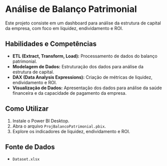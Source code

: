 # Análise de Balanço Patrimonial

Este projeto consiste em um dashboard para análise da estrutura de capital da empresa, com foco em liquidez, endividamento e ROI.

## Habilidades e Competências

- **ETL (Extract, Transform, Load):** Processamento de dados do balanço patrimonial.
- **Modelagem de Dados:** Estruturação dos dados para análise da estrutura de capital.
- **DAX (Data Analysis Expressions):** Criação de métricas de liquidez, endividamento e ROI.
- **Visualização de Dados:** Apresentação dos dados para análise da saúde financeira e da capacidade de pagamento da empresa.

## Como Utilizar

1. Instale o Power BI Desktop.
2. Abra o arquivo `ProjBalancoPatrimonial.pbix`.
3. Explore os indicadores de liquidez, endividamento e ROI.

## Fonte de Dados

- `Dataset.xlsx`